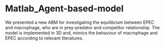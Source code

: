 # Matlab_Agent-based-model
We presented a new ABM for investigating the equilibrium between EPEC and macrophage, who are in prey-predator and competitor relationship. The model is implemented in 3D and, mimics the behaviour of macrophage and EPEC according to relevant literatures.
